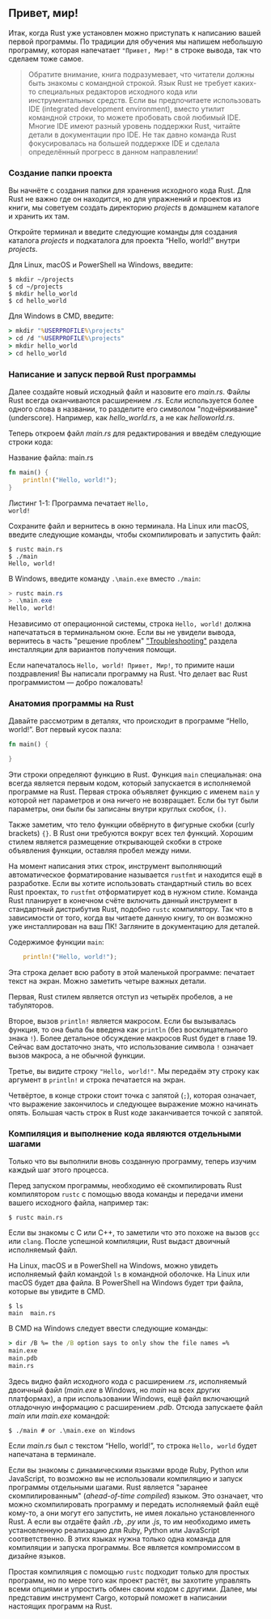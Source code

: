 ## Привет, мир!

Итак, когда Rust уже установлен можно приступать к написанию вашей первой программы. По традиции для обучения мы напишем небольшую программу, которая напечатает `"Привет, Мир!"` в строке вывода, так что сделаем тоже самое.

> Обратите внимание, книга подразумевает, что читатели должны быть знакомы с командной строкой. Язык Rust не требует каких-то специальных редакторов исходного кода или инструментальных средств. Если вы предпочитаете использовать IDE (integrated development environment), вместо утилит командной строки, то можете пробовать свой любимый IDE. Многие IDE имеют разный уровень поддержки Rust, читайте детали в документации про IDE. Не так давно команда Rust фокусировалась на большей поддержке IDE и сделала определённый прогресс в данном направлении!

### Создание папки проекта

Вы начнёте с создания папки для хранения исходного кода Rust. Для Rust не важно где он находится, но для упражнений и проектов из книги, мы советуем создать директорию *projects* в домашнем каталоге и хранить их там.

Откройте терминал и введите следующие команды для создания каталога *projects* и подкаталога для проекта “Hello, world!” внутри *projects*.

Для Linux, macOS и PowerShell на Windows, введите:

```console
$ mkdir ~/projects
$ cd ~/projects
$ mkdir hello_world
$ cd hello_world
```

Для Windows в CMD, введите:

```cmd
> mkdir "%USERPROFILE%\projects"
> cd /d "%USERPROFILE%\projects"
> mkdir hello_world
> cd hello_world
```

### Написание и запуск первой Rust программы

Далее создайте новый исходный файл и назовите его *main.rs*. Файлы Rust всегда оканчиваются расширением *.rs*. Если используется более одного слова в названии, то разделите его символом "подчёркивание" (underscore). Например, как  *hello_world.rs*, а не как *helloworld.rs*.

Теперь откроем файл *main.rs* для редактирования и введём следующие строки кода:

<span class="filename">Название файла: main.rs</span>

```rust
fn main() {
    println!("Hello, world!");
}
```

<span class="caption">Листинг 1-1: Программа печатает <code>Hello, world!</code></span>

Сохраните файл и вернитесь в окно терминала. На Linux или macOS, введите следующие команды, чтобы скомпилировать и запустить файл:

```console
$ rustc main.rs
$ ./main
Hello, world!
```

В Windows, введите команду `.\main.exe` вместо `./main`:

```powershell
> rustc main.rs
> .\main.exe
Hello, world!
```

Независимо от операционной системы, строка `Hello, world!` должна напечататься в терминальном окне. Если вы не увидели вывода, вернитесь в часть "решение проблем" ["Troubleshooting"]<!-- ignore --> раздела инсталляции для вариантов получения помощи.

Если напечаталось `Hello, world! Привет, Мир!`, то примите наши поздравления! Вы написали программу на Rust. Что делает вас  Rust программистом — добро пожаловать!

### Анатомия программы на Rust

Давайте рассмотрим в деталях, что происходит в программе “Hello, world!”. Вот первый кусок пазла:

```rust
fn main() {

}
```

Эти строки определяют функцию в Rust. Функция `main` специальная: она всегда является первым кодом, который запускается в исполняемой программе на Rust. Первая строка объявляет функцию с именем `main` у которой нет параметров и она ничего не возвращает. Если бы тут были параметры, они были бы записаны внутри круглых скобок, `()`.

Также заметим, что тело функции обвёрнуто в фигурные скобки (curly brackets) `{}`. В Rust они требуются вокруг всех тел функций. Хорошим стилем является размещение открывающей скобки в строке объявления функции, оставляя пробел между ними.

На момент написания этих строк, инструмент выполняющий автоматическое форматирование называется `rustfmt` и находится ещё в разработке. Если вы хотите использовать стандартный стиль во всех Rust проектах, то `rustfmt` отформатирует код в нужном стиле. Команда Rust планирует в конечном счёте включить данный инструмент в стандартный дистрибутив Rust, подобно `rustc` компилятору. Так что в зависимости от того, когда вы читаете данную книгу, то он возможно уже инсталлирован на ваш ПК! Загляните в документацию для деталей.

Содержимое функции `main`:

```rust
    println!("Hello, world!");
```

Эта строка делает всю работу в этой маленькой программе: печатает текст на экран. Можно заметить четыре важных детали.

Первая, Rust стилем является отступ из четырёх пробелов, а не табуляторов.

Второе, вызов `println!` является макросом. Если бы вызывалась функция, то она была бы введена как `println` (без восклицательного знака `!`). Более детальное обсуждение макросов Rust будет в главе 19. Сейчас вам достаточно знать, что использование символа `!` означает вызов макроса, а не обычной функции.

Третье, вы видите строку `"Hello, world!"`. Мы передаём эту строку как аргумент в `println!` и строка печатается на экран.

Четвёртое, в конце строки стоит точка с запятой (`;`), которая означает, что выражение закончилось и следующее выражение можно начинать опять. Большая часть строк в Rust коде заканчивается точкой с запятой.

### Компиляция и выполнение кода являются отдельными шагами

Только что вы выполнили вновь созданную программу, теперь изучим каждый шаг этого процесса.

Перед запуском программы, необходимо её скомпилировать Rust компилятором `rustc` с помощью ввода команды и передачи имени вашего исходного файла, например так:

```console
$ rustc main.rs
```

Если вы знакомы с C или C++, то заметили что это похоже на вызов `gcc` или `clang`. После успешной компиляции, Rust выдаст двоичный исполняемый файл.

На Linux, macOS и в PowerShell на Windows, можно увидеть исполняемый файл командой `ls` в командной оболочке. На Linux или macOS будет два файла. В PowerShell на Windows будет три файла, которые вы увидите в CMD.

```text
$ ls
main  main.rs
```

В CMD на Windows следует ввести следующие команды:

```cmd
> dir /B %= the /B option says to only show the file names =%
main.exe
main.pdb
main.rs
```

Здесь видно файл исходного кода с расширением *.rs*, исполняемый двоичный файл (*main.exe* в Windows, но *main* на всех других платформах), а при использовании  Windows, ещё файл включающий отладочную информацию с расширением *.pdb*. Отсюда запускаете файл *main* или *main.exe* командой:

```console
$ ./main # or .\main.exe on Windows
```

Если *main.rs* был с текстом “Hello, world!”, то строка `Hello, world` будет напечатана в терминале.

Если вы знакомы с динамическими языками вроде Ruby, Python или JavaScript, то возможно вы не использовали компиляцию и запуск программы отдельными шагами. Rust является "заранее скомпилированным" (*ahead-of-time compiled*) языком. Это означает, что можно скомпилировать программу и передать исполняемый файл ещё кому-то, а они могут его запустить, не имея локально установленного Rust. А если вы отдаёте файл *.rb*, *.py* или *.js*, то им необходимо иметь установленную реализацию для Ruby, Python или JavaScript соответственно. В этих языках нужна только одна команда для компиляции и запуска программы. Все является компромиссом в дизайне языков.

Простая компиляция с помощью `rustc` подходит только для простых программ, но по мере того как проект растёт, вы захотите управлять всеми опциями и упростить обмен своим кодом с другими. Далее, мы представим инструмент Cargo, который поможет в написании настоящих программ на Rust.


["Troubleshooting"]: ch01-01-installation.html#troubleshooting